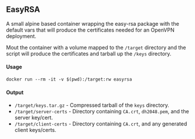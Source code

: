 ## EasyRSA

A small alpine based container wrapping the easy-rsa package with the default vars that will produce the certificates needed for an OpenVPN deployment.

Mout the container with a volume mapped to the `/target` directory and the script will produce the certificates and tarball up the `/keys` directory.

#### Usage
`docker run --rm -it -v $(pwd):/target:rw easyrsa`


#### Output

* `/target/keys.tar.gz` - Compressed tarball of the `keys` directory.
* `/target/server-certs` - Directory containing `CA.crt`, `dh2048.pem`, and the server key/cert.
* `/target/client-certs` - Directory containing `CA.crt`, and any generated client keys/certs.



